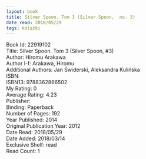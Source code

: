```yaml
---
layout: book
title: Silver Spoon. Tom 3 (Silver Spoon,  no. 3)
date_read: 2018/05/29
tags: książki
---
```


Book Id: 22919102<br />
Title: Silver Spoon. Tom 3 (Silver Spoon, #3)<br />
Author: Hiromu Arakawa<br />
Author l-f: Arakawa, Hiromu<br />
Additional Authors: Jan Świderski, Aleksandra Kulińska<br />
ISBN: <br />
ISBN13: 9788362866502<br />
My Rating: 0<br />
Average Rating: 4.23<br />
Publisher: <br />
Binding: Paperback<br />
Number of Pages: 192<br />
Year Published: 2014<br />
Original Publication Year: 2012<br />
Date Read: 2018/05/29<br />
Date Added: 2018/03/14<br />
Exclusive Shelf: read<br />
Read Count: 1<br />


